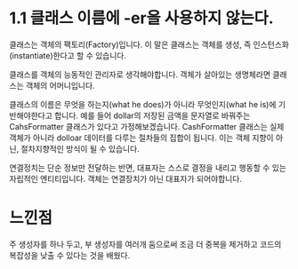 # 1.1 클래스 이름에 -er을 사용하지 않는다.

클래스는 객체의 팩토리(Factory)입니다.
이 말은 클래스는 객체를 생성, 즉 인스턴스화(instantiate)한다고 할 수 있습니다. 

클래스를 객체의 능동적인 관리자로 생각해야합니다.
객체가 살아있는 생명체라면 클래스는 객체의 어머니입니다.

클래스의 이름은 무엇을 하는지(what he does)가 아니라 무엇인지(what he is)에 기반해야한다고 합니다.
예를 들어 dollar의 저장된 금액을 문자열로 바꿔주는 CahsFormatter 클래스가 있다고 가정해보겠습니다.
CashFormatter 클래스는 실제 객체가 아니라 dolloar 데이터를 다루는 절차들의 집합이 됩니다.
이는 객체 지향이 아닌, 절차지향적인 방식이 될 수 있습니다.

연결정치는 단순 정보만 전달하는 반면, 대표자는 스스로 결정을 내리고 행동할 수 있는 자립적인 엔티티입니다.
객체는 연결장치가 아닌 대표자가 되어야합니다.

# 느낀점

주 생성자를 하나 두고, 부 생성자를 여러개 둠으로써 조금 더 중복을 제거하고 코드의 복잡성을 낮출 수 있다는 것을 배웠다.